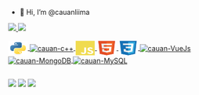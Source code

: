 - 👋 Hi, I’m @cauanliima

 <div>
  <a href="https://github.com/Frankson18">
  <img height="180em" src="https://github-readme-stats.vercel.app/api?username=cauanliima&show_icons=true&theme=github_dark&include_all_commits=true&count_private=true"/>
  <img height="180em" src="https://github-readme-stats.vercel.app/api/top-langs/?username=cauanliima&layout=compact&langs_count=7&theme=github_dark"/>
</div>
   
  <div style="display: inline_block"><br>
     <img align="center" alt="cauan-Python" height="30" width="40" src="https://raw.githubusercontent.com/devicons/devicon/master/icons/python/python-original.svg">
     <img align="center" alt="cauan-c++" height="40" width="40" src="https://img.icons8.com/color/48/000000/c-plus-plus-logo.png"/>
     <img align="center" alt="cauan-Js" height="30" width="40" src="https://raw.githubusercontent.com/devicons/devicon/master/icons/javascript/javascript-plain.svg">
     <img align="center" alt="cauan-HTML" height="30" width="40" src="https://raw.githubusercontent.com/devicons/devicon/master/icons/html5/html5-original.svg">
     <img align="center" alt="cauan-CSS" height="30" width="40" src="https://raw.githubusercontent.com/devicons/devicon/master/icons/css3/css3-original.svg">
     <img align="center" alt="cauan-VueJs" height="30" width="40" src="https://upload.wikimedia.org/wikipedia/commons/thumb/9/95/Vue.js_Logo_2.svg/1024px-Vue.js_Logo_2.svg.png">
     <img align="center" alt="cauan-MongoDB" height="30" width="40" src="https://cdn.jsdelivr.net/gh/devicons/devicon/icons/mongodb/mongodb-original.svg">
     <img align="center" alt="cauan-MySQL" height="30" width="40" src="https://cdn.jsdelivr.net/gh/devicons/devicon/icons/mysql/mysql-original.svg">
  </div>
  
  ##
 
<div>
     <a href="https://www.linkedin.com/in/cauan-marcelo-lima-53ab27212/" target="_blank"><img src="https://img.shields.io/badge/-LinkedIn-%230077B5?style=for-the-badge&logo=linkedin&logoColor=white" target="_blank"></a>
      <a href = "mailto:cauanmarcelolima@gmail.com"><img src="https://img.shields.io/badge/-Gmail-%23333?style=for-the-badge&logo=gmail&logoColor=white" target="_blank"></a>
     <a href="https://www.instagram.com/cauanliima" target="_blank"><img src="https://img.shields.io/badge/-Instagram-%23E4405F?style=for-the-badge&logo=instagram&logoColor=white" target="_blank"></a> 
</div>

  
  
<!--
- 👀 I’m interested in ...
- 🌱 I’m currently learning ...
- 💞️ I’m looking to collaborate on ...
- 📫 How to reach me ...
-->
<!---
cauanliima/cauanliima is a ✨ special ✨ repository because its `README.md` (this file) appears on your GitHub profile.
You can click the Preview link to take a look at your changes.
--->
